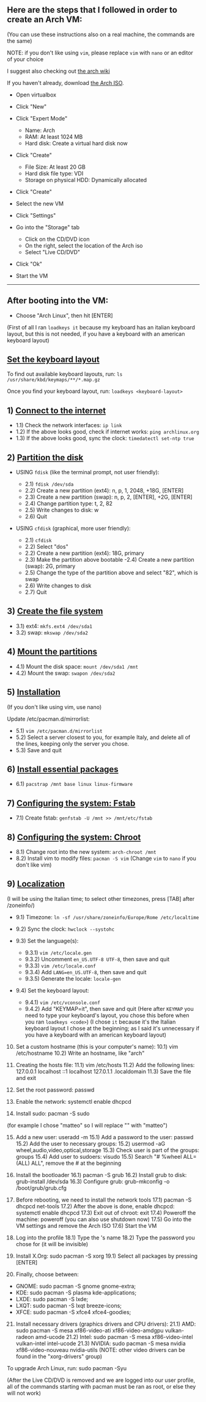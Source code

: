 ## Here are the steps that I followed in order to create an Arch VM:
(You can use these instructions also on a real machine, the commands are the same)

NOTE: if you don't like using `vim`, please replace `vim` with `nano` or an editor of your choice

I suggest also checking out [the arch wiki](https://wiki.archlinux.org/index.php/Installation_Guide)

If you haven't already, download [the Arch ISO](https://www.archlinux.org/download).

+ Open virtualbox

+ Click "New"

+ Click "Expert Mode"
	- Name: Arch
	- RAM: At least 1024 MB
	- Hard disk: Create a virtual hard disk now
	
+ Click "Create"
	- File Size: At least 20 GB
	- Hard disk file type: VDI
	- Storage on physical HDD: Dynamically allocated
	
+ Click "Create"

+ Select the new VM

+ Click "Settings"

+ Go into the "Storage" tab
	- Click on the CD/DVD icon
	- On the right, select the location of the Arch iso
	- Select "Live CD/DVD"
+ Click "Ok"
+ Start the VM

***

## After booting into the VM:

+ Choose "Arch Linux", then hit [ENTER]

(First of all I ran `loadkeys it` because my keyboard has an italian keyboard layout, but this is not needed, if you have a keyboard with an american keyboard layout)

## [Set the keyboard layout](https://wiki.archlinux.org/index.php/Installation_Guide#Set_the_keyboard_layout)

To find out available keyboard layouts, run: `ls /usr/share/kbd/keymaps/**/*.map.gz`

Once you find your keyboard layout, run: `loadkeys <keyboard-layout>`

## 1) [Connect to the internet](https://wiki.archlinux.org/index.php/Installation_Guide#Connect_to_the_internet)
- 1.1) Check the network interfaces: `ip link`
- 1.2) If the above looks good, check if internet works: `ping archlinux.org`
- 1.3) If the above looks good, sync the clock: `timedatectl set-ntp true`

## 2) [Partition the disk](https://wiki.archlinux.org/index.php/Installation_Guide#Partition_the_disks)
+ USING `fdisk` (like the terminal prompt, not user friendly): 
	- 2.1) `fdisk /dev/sda`
	- 2.2) Create a new partition (ext4): n, p, 1, 2048, +18G, [ENTER]
	- 2.3) Create a new partition (swap): n, p, 2, [ENTER], +2G, [ENTER]
	- 2.4) Change partition type: t, 2, 82
	- 2.5) Write changes to disk: w
	- 2.6) Quit

+ USING `cfdisk` (graphical, more user friendly):
	- 2.1) `cfdisk`
	- 2.2) Select "dos"
	- 2.2) Create a new partition (ext4): 18G, primary
	- 2.3) Make the partition above bootable
	 -2.4) Create a new partition (swap): 2G, primary
	- 2.5) Change the type of the partition above and select "82", which is swap
	- 2.6) Write changes to disk
	- 2.7) Quit

## 3) [Create the file system](https://wiki.archlinux.org/index.php/Installation_Guide#Format_the_partitions)
+ 3.1) ext4: `mkfs.ext4 /dev/sda1`
+ 3.2) swap: `mkswap /dev/sda2`

## 4) [Mount the partitions](https://wiki.archlinux.org/index.php/Installation_Guide#Mount_the_file_systems)
+ 4.1) Mount the disk space: `mount /dev/sda1 /mnt`
+ 4.2) Mount the swap: `swapon /dev/sda2`

## 5) [Installation](https://wiki.archlinux.org/index.php/Installation_Guide#Installation)
(If you don't like using vim, use nano)

Update /etc/pacman.d/mirrorlist:
+ 5.1) `vim /etc/pacman.d/mirrorlist`
+ 5.2) Select a server closest to you, for example Italy, and delete all of the lines, keeping only the server you chose.
+ 5.3) Save and quit

## 6) [Install essential packages](https://wiki.archlinux.org/index.php/Installation_Guide#Install_essential_packages)
+ 6.1) `pacstrap /mnt base linux linux-firmware`

## 7) [Configuring the system: Fstab](https://wiki.archlinux.org/index.php/Installation_Guide#Fstab)

+ 7.1) Create fstab: `genfstab -U /mnt >> /mnt/etc/fstab`

## 8) [Configuring the system: Chroot](https://wiki.archlinux.org/index.php/Installation_Guide#Chroot)
+ 8.1) Change root into the new system: `arch-chroot /mnt`
+ 8.2) Install vim to modify files: `pacman -S vim`
(Change `vim` to `nano` if you don't like vim)

## 9) [Localization](https://wiki.archlinux.org/index.php/Installation_Guide#Localization)
(I will be using the Italian time; to select other timezones, press [TAB] after /zoneinfo/)

+ 9.1) Timezone: `ln -sf /usr/share/zoneinfo/Europe/Rome /etc/localtime`
+ 9.2) Sync the clock: `hwclock --systohc`

+ 9.3) Set the language(s):
	- 9.3.1) `vim /etc/locale.gen`
	- 9.3.2) Uncomment `en_US.UTF-8 UTF-8`, then save and quit
	- 9.3.3) `vim /etc/locale.conf`
	- 9.3.4) Add `LANG=en_US.UTF-8`, then save and quit
	- 9.3.5) Generate the locale: `locale-gen`
+ 9.4) Set the keyboard layout:
	- 9.4.1) `vim /etc/vconsole.conf`
	- 9.4.2) Add "KEYMAP=it", then save and quit
(Here after `KEYMAP` you need to type your keyboard's layout, you chose this before when you ran `loadkeys <code>`)
(I chose `it` because it's the Italian keyboard layout I chose at the beginning; as I said it's unnecessary if you have a keyboard with an american keyboard layout)

10) Set a custom hostname (this is your computer's name):
10.1) vim /etc/hostname
10.2) Write an hostname, like "arch" 

11) Creating the hosts file:
11.1) vim /etc/hosts
11.2) Add the following lines:
127.0.0.1	localhost
::1		localhost
127.0.1.1	<hostname>.localdomain <hostname>
11.3) Save the file and exit

12) Set the root password: passwd

13) Enable the network: systemctl enable dhcpcd

14) Install sudo: pacman -S sudo

(for example I chose "matteo" so I will replace "<user>" with "matteo")

15) Add a new user: useradd -m <user>
15.1) Add a password to the user: passwd <user>
15.2) Add the user to necessary groups:
15.2) usermod -aG wheel,audio,video,optical,storage <user>
15.3) Check user is part of the groups: groups <user>
15.4) Add user to sudoers: visudo
15.5) Search "# %wheel ALL=(ALL) ALL", remove the # at the beginning

16) Install the bootloader
16.1) pacman -S grub
16.2) Install grub to disk: grub-install /dev/sda
16.3) Configure grub: grub-mkconfig -o /boot/grub/grub.cfg

17) Before rebooting, we need to install the network tools
17.1) pacman -S dhcpcd net-tools
17.2) After the above is done, enable dhcpcd: systemctl enable dhcpcd
17.3) Exit out of chroot: exit
17.4) Poweroff the machine: poweroff (you can also use shutdown now)
17.5) Go into the VM settings and remove the Arch ISO
17.6) Start the VM

18) Log into the <user> profile
18.1) Type the <user>'s name
18.2) Type the password you chose for <user> (it will be invisible)

19) Install X.Org: sudo pacman -S xorg
19.1) Select all packages by pressing [ENTER]

20) Finally, choose between:
- GNOME: sudo pacman -S gnome gnome-extra;
- KDE: sudo pacman -S plasma kde-applications;
- LXDE: sudo pacman -S lxde;
- LXQT: sudo pacman -S lxqt breeze-icons;
- XFCE: sudo pacman -S xfce4 xfce4-goodies;

21) Install necessary drivers (graphics drivers and CPU drivers):
21.1) AMD: sudo pacman -S mesa xf86-video-ati xf86-video-amdgpu vulkan-radeon amd-ucode
21.2) Intel: sudo pacman -S mesa xf86-video-intel vulkan-intel intel-ucode
21.3) NVIDIA: sudo pacman -S mesa nvidia xf86-video-nouveau nvidia-utils
(NOTE: other video drivers can be found in the "xorg-drivers" group)

To upgrade Arch Linux, run: sudo pacman -Syu

(After the Live CD/DVD is removed and we are logged into our user profile, all of the commands starting with pacman must be ran as root, or else they will not work)
